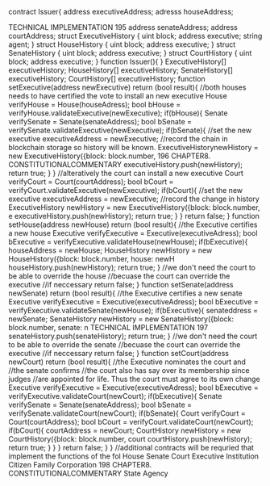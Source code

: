 contract Issuer{
  address executiveAddress;
  adresss houseAddress;

TECHNICAL IMPLEMENTATION 195
address senateAddress;
address courtAddress;
struct ExecutiveHistory {
      uint block;
      address executive;
      string agent;
  }
struct HouseHistory {
      uint block;
      address executive;
  }
struct SenateHistory {
      uint block;
      address executive;
  }
struct CourtHistory {
      uint block;
      address executive;
  }
function Issuer(){
}
ExecutiveHistory[] executiveHistory;
HouseHistory[] executiveHistory;
SenateHistory[] executiveHistory;
CourtHistory[] executiveHistory;
function setExecutive(address newExecutive) return (bool result){ //both houses needs to have certified the vote to install an new executive
  House verifyHouse = House(houseAdress);
  bool bHouse = verifyHouse.validateExecutive(newExecutive);
  if(bHouse){
    Senate verifySenate = Senate(senateAddress);
    bool bSenate = verifySenate.validateExecutive(newExecutive);
    if(bSenate){
      //set the new executive
      executiveAddress = newExecutive;
//record the chain in blockchain storage so history will be known. ExecutiveHistorynewHistory = new ExecutiveHistory({block: block.number,
196
CHAPTER8. CONSTITUTIONALCOMMENTARY
      executiveHistory.push(newHistory);
      return true;
    }
}
  //alteratively the court can install a new executive
  Court verifyCourt = Court(courtAddress);
  bool bCourt = verifyCourt.validateExecutive(newExecutive);
  if(bCourt){
      //set the new executive
      executiveAddress = newExecutive;
//record the change in history
ExecutiveHistory newHistory = new ExecutiveHistory({block: block.number, e
      executiveHistory.push(newHistory);
      return true;
    }
}
  return false;
}
function setHouse(address newHouse) return (bool result){
  //the Executive certifies a new house
  Executive verifyExecutive = Executive(executiveAdress);
  bool bExecutive = verifyExecutive.validateHouse(newHouse);
  if(bExecutive){
houseAddress = newHouse;
HouseHistory newHistory = new HouseHistory({block: block.number, house: newH
    houseHistory.push(newHistory);
    return true;
  }
  //we don't need the court to be able to override the house
  //becuase the court can override the executive
  //if neccessary
  return false;
}
function setSenate(address newSenate) return (bool result){
  //the Executive certifies a new senate
  Executive verifyExecutive = Executive(executiveAdress);
  bool bExecutive = verifyExecutive.validateSenate(newHouse);
  if(bExecutive){
senateddress = newSenate;
SenateHistory newHistory = new SenateHistory({block: block.number, senate: n
TECHNICAL IMPLEMENTATION 197
  senateHistory.push(senateHistory);
  return true;
}
//we don't need the court to be able to override the senate
//becuase the court can override the executive
//if neccessary
return false;
}
  function setCourt(address newCourt) return (bool result){
    //the Executive nominates the court and
    //the senate confirms
    //the court also has say over its membership since judges
//are appointed for life. Thus the court must agree to its own change
    Executive verifyExecutive = Executive(executiveAdress);
    bool bExecutive = verifyExecutive.validateCourt(newCourt);
    if(bExecutive){
      Senate verifySenate = Senate(senateAddress);
      bool bSenate = verifySenate.validateCourt(newCourt);
      if(bSenate){
        Court verifyCourt = Court(courtAddress);
        bool bCourt = verifyCourt.validateCourt(newCourt);
        if(bCourt){
courtAddress = newCourt;
CourtHistory newHistory = new CourtHistory({block: block.number, court
          courtHistory.push(newHistory);
          return true;
        }
} }
    return false;
  }
}
//additional contracts will be requried that implement the functions of the fol
House
Senate
Court
Executive
Institution
Citizen
Family
Corporation
198 CHAPTER8. CONSTITUTIONALCOMMENTARY
State Agency
